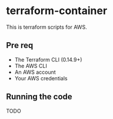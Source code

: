 # terraform-container
 
This is terraform scripts for AWS.

 ## Pre req
 * The Terraform CLI (0.14.9+)
 * The AWS CLI
 * An AWS account
 * Your AWS credentials

 ## Running the code

 TODO
